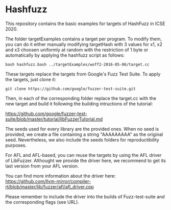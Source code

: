 # Hashfuzz

This repository contains the basic examples for targets of HashFuzz in ICSE 2020.

The folder targetExamples contains a target per program. To modify them, you can do it either manually modifying targetHash with 3 values for x1, x2 and x3 choosen uniformly at random with the restriction of 1 byte or automatically by applying the hashfuzz script as follows:

```
bash hashfuzz.bash ../targetExamples/woff2-2016-05-06/target.cc
```

These targets replace the targets from Google's Fuzz Test Suite. To apply the targets, just clone it:

```
git clone https://github.com/google/fuzzer-test-suite.git
```
Then, in each of the corresponding folder replace the target.cc with the new target and build it following the building intructions of the tutorial:

https://github.com/google/fuzzer-test-suite/blob/master/tutorial/libFuzzerTutorial.md

The seeds used for every library are the provided ones. When no seed is provided, we create a file containing a string "AAAAAAAAA" as the original seed. Nevertheless, we also include the seeds folders for reproductibility purposes.

For AFL and AFL-based, you can reuse the targets by using the AFL driver of LibFuzzer. Althought we provide the driver here, we recommend to get its last version from your AFL version.

You can find more information about the driver here:
https://github.com/llvm-mirror/compiler-rt/blob/master/lib/fuzzer/afl/afl_driver.cpp

Please remember to include the driver into the builds of Fuzz-test-suite and the corresponding flags (see URL).
